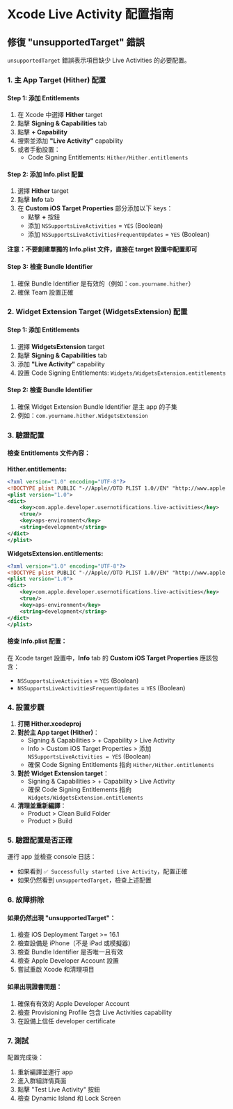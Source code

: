 # Xcode Live Activity 配置指南

## 修復 "unsupportedTarget" 錯誤

`unsupportedTarget` 錯誤表示項目缺少 Live Activities 的必要配置。

### 1. 主 App Target (Hither) 配置

#### Step 1: 添加 Entitlements
1. 在 Xcode 中選擇 **Hither** target
2. 點擊 **Signing & Capabilities** tab
3. 點擊 **+ Capability**
4. 搜索並添加 **"Live Activity"** capability
5. 或者手動設置：
   - Code Signing Entitlements: `Hither/Hither.entitlements`

#### Step 2: 添加 Info.plist 配置
1. 選擇 **Hither** target
2. 點擊 **Info** tab
3. 在 **Custom iOS Target Properties** 部分添加以下 keys：
   - 點擊 **+** 按鈕
   - 添加 `NSSupportsLiveActivities` = `YES` (Boolean)
   - 添加 `NSSupportsLiveActivitiesFrequentUpdates` = `YES` (Boolean)

**注意：不要創建單獨的 Info.plist 文件，直接在 target 設置中配置即可**

#### Step 3: 檢查 Bundle Identifier
1. 確保 Bundle Identifier 是有效的（例如：`com.yourname.hither`）
2. 確保 Team 設置正確

### 2. Widget Extension Target (WidgetsExtension) 配置

#### Step 1: 添加 Entitlements
1. 選擇 **WidgetsExtension** target
2. 點擊 **Signing & Capabilities** tab
3. 添加 **"Live Activity"** capability
4. 設置 Code Signing Entitlements: `Widgets/WidgetsExtension.entitlements`

#### Step 2: 檢查 Bundle Identifier
1. 確保 Widget Extension Bundle Identifier 是主 app 的子集
2. 例如：`com.yourname.hither.WidgetsExtension`

### 3. 驗證配置

#### 檢查 Entitlements 文件內容：

**Hither.entitlements:**
```xml
<?xml version="1.0" encoding="UTF-8"?>
<!DOCTYPE plist PUBLIC "-//Apple//DTD PLIST 1.0//EN" "http://www.apple.com/DTDs/PropertyList-1.0.dtd">
<plist version="1.0">
<dict>
    <key>com.apple.developer.usernotifications.live-activities</key>
    <true/>
    <key>aps-environment</key>
    <string>development</string>
</dict>
</plist>
```

**WidgetsExtension.entitlements:**
```xml
<?xml version="1.0" encoding="UTF-8"?>
<!DOCTYPE plist PUBLIC "-//Apple//DTD PLIST 1.0//EN" "http://www.apple.com/DTDs/PropertyList-1.0.dtd">
<plist version="1.0">
<dict>
    <key>com.apple.developer.usernotifications.live-activities</key>
    <true/>
    <key>aps-environment</key>
    <string>development</string>
</dict>
</plist>
```

#### 檢查 Info.plist 配置：

在 Xcode target 設置中，**Info** tab 的 **Custom iOS Target Properties** 應該包含：
- `NSSupportsLiveActivities` = `YES` (Boolean)
- `NSSupportsLiveActivitiesFrequentUpdates` = `YES` (Boolean)

### 4. 設置步驟

1. **打開 Hither.xcodeproj**
2. **對於主 App target (Hither)**：
   - Signing & Capabilities > + Capability > Live Activity
   - Info > Custom iOS Target Properties > 添加 `NSSupportsLiveActivities = YES` (Boolean)
   - 確保 Code Signing Entitlements 指向 `Hither/Hither.entitlements`
3. **對於 Widget Extension target**：
   - Signing & Capabilities > + Capability > Live Activity
   - 確保 Code Signing Entitlements 指向 `Widgets/WidgetsExtension.entitlements`
4. **清理並重新編譯**：
   - Product > Clean Build Folder
   - Product > Build

### 5. 驗證配置是否正確

運行 app 並檢查 console 日誌：
- 如果看到 `✅ Successfully started Live Activity`，配置正確
- 如果仍然看到 `unsupportedTarget`，檢查上述配置

### 6. 故障排除

#### 如果仍然出現 "unsupportedTarget"：
1. 檢查 iOS Deployment Target >= 16.1
2. 檢查設備是 iPhone（不是 iPad 或模擬器）
3. 檢查 Bundle Identifier 是否唯一且有效
4. 檢查 Apple Developer Account 設置
5. 嘗試重啟 Xcode 和清理項目

#### 如果出現證書問題：
1. 確保有有效的 Apple Developer Account
2. 檢查 Provisioning Profile 包含 Live Activities capability
3. 在設備上信任 developer certificate

### 7. 測試

配置完成後：
1. 重新編譯並運行 app
2. 進入群組詳情頁面
3. 點擊 "Test Live Activity" 按鈕
4. 檢查 Dynamic Island 和 Lock Screen
